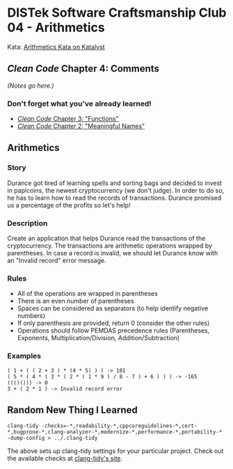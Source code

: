 DISTek Software Craftsmanship Club 04 - Arithmetics
===================================================
Kata: [Arithmetics Kata on Katalyst](https://katalyst.codurance.com/arithmetics)

_Clean Code_ Chapter 4: Comments
--------------------------------
_(Notes go here.)_

### Don't forget what you've already learned!
* [_Clean Code_ Chapter 3: "Functions"](../alphabet-cipher/README.md)
* [_Clean Code_ Chapter 2: "Meaningful Names"](../rover/README.md)

Arithmetics
-----------
### Story
Durance got tired of learning spells and sorting bags and decided to invest in papicoins, the newest cryptocurrency (we don't judge). In order to do so, he has to learn how to read the records of transactions. Durance promised us a percentage of the profits so let's help!

### Description
Create an application that helps Durance read the transactions of the cryptocurrency.
The transactions are arithmetic operations wrapped by parentheses. In case a record is invalid, we should let Durance know with an "Invalid record" error message.

### Rules
* All of the operations are wrapped in parentheses
* There is an even number of parentheses
* Spaces can be considered as separators (to help identify negative numbers)
* If only parenthesis are provided, return 0 (consider the other rules)
* Operations should follow PEMDAS precedence rules (Parentheses, Exponents, Multiplication/Division, Addition/Subtraction)

### Examples
```
( 1 + ( ( 2 + 3 ) * (4 * 5) ) ) -> 101
( 5 * ( 4 * ( 3 * ( 2 * ( 1 * 9 ) / 8 - 7 ) + 6 ) ) ) -> -165
((()())) -> 0
3 + ( 2 * 1 ) -> Invalid record error
```

Random New Thing I Learned
--------------------------
```
clang-tidy -checks=-*,readability-*,cppcoreguidelines-*,cert-*,bugprone-*,clang-analyzer-*,modernize-*,performance-*,portability-* -dump-config > ../.clang-tidy
```
The above sets up clang-tidy settings for your particular project. Check out the available checks at [clang-tidy's site](clang.llvm.org/extra/clang-tidy).